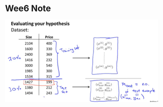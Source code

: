 # Wee6 Note

![image-20211103100910979](https://raw.githubusercontent.com/YueyueBird-su/Pitcture_Git/main/img/202111031009207.png)